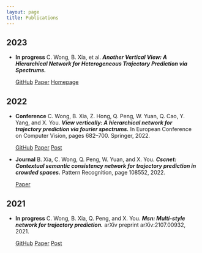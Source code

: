 ```yaml
---
layout: page
title: Publications
---
```

<!--
 * @Author: Conghao Wong
 * @Date: 2023-03-03 16:04:54
 * @LastEditors: Conghao Wong
 * @LastEditTime: 2023-04-12 09:24:59
 * @Description: file content
 * @Github: https://cocoon2wong.github.io
 * Copyright 2023 Conghao Wong, All Rights Reserved.
-->

<link rel="stylesheet" type="text/css" href="/assets/css/user.css">

## 2023

- <strong class="hf_03">In progress</strong>
    C. Wong, B. Xia, et al. ***Another Vertical View: A Hierarchical Network for Heterogeneous Trajectory Prediction via Spectrums.***

    <div>
        <a class="btn btn-info btn-lg" href="https://github.com/cocoon2wong/E-Vertical">GitHub</a>
        <a class="btn btn-info btn-lg" href="https://arxiv.org/abs/2304.05106">Paper</a>
        <a class="btn btn-info btn-lg" href="https://cocoon2wong.github.io/E-Vertical">Homepage</a>
    </div>

## 2022

- <strong class="hf_01">Conference</strong>
    C. Wong, B. Xia, Z. Hong, Q. Peng, W. Yuan, Q. Cao, Y. Yang, and X. You. ***View vertically: A hierarchical network for trajectory prediction via fourier spectrums.*** In European Conference on Computer Vision, pages 682–700. Springer, 2022.

    <div>
        <a class="btn btn-info btn-lg" href="https://github.com/cocoon2wong/Vertical">GitHub</a>
        <a class="btn btn-info btn-lg" href="https://arxiv.org/abs/2110.07288">Paper</a>
        <a class="btn btn-info btn-lg" href="https://cocoon2wong.github.io/2022-07-01-vertical/">Post</a>
    </div>

- <strong class="hf_02">Journal</strong>
    B. Xia, C. Wong, Q. Peng, W. Yuan, and X. You. ***Cscnet: Contextual semantic consistency network for trajectory prediction in crowded spaces.*** Pattern Recognition, page 108552, 2022.

    <div>
        <!-- <a class="btn btn-info btn-lg" href="/cyhcg.htm">GitHub</a> -->
        <a class="btn btn-info btn-lg" href="https://arxiv.org/abs/2202.08506">Paper</a>
    </div>

## 2021

- <strong class="hf_03">In progress</strong>
    C. Wong, B. Xia, Q. Peng, and X. You. ***Msn: Multi-style network for trajectory prediction.*** arXiv preprint arXiv:2107.00932, 2021.

    <div>
        <a class="btn btn-info btn-lg" href="https://github.com/northocean/msn">GitHub</a>
        <a class="btn btn-info btn-lg" href="https://arxiv.org/abs/2107.00932">Paper</a>
        <a class="btn btn-info btn-lg" href="https://cocoon2wong.github.io/2022-06-30-msn/">Post</a>
    </div>

